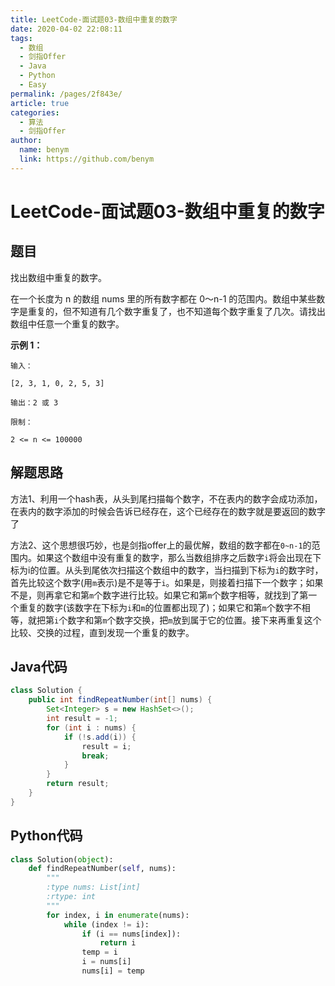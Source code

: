 ```yaml
---
title: LeetCode-面试题03-数组中重复的数字
date: 2020-04-02 22:08:11
tags: 
  - 数组
  - 剑指Offer
  - Java
  - Python
  - Easy
permalink: /pages/2f843e/
article: true
categories: 
  - 算法
  - 剑指Offer
author: 
  name: benym
  link: https://github.com/benym
---
```


# LeetCode-面试题03-数组中重复的数字

## 题目

找出数组中重复的数字。

在一个长度为 n 的数组 nums 里的所有数字都在 0～n-1 的范围内。数组中某些数字是重复的，但不知道有几个数字重复了，也不知道每个数字重复了几次。请找出数组中任意一个重复的数字。



**示例 1：**

```
输入：

[2, 3, 1, 0, 2, 5, 3]

输出：2 或 3 

限制：

2 <= n <= 100000
```

## 解题思路

方法1、利用一个hash表，从头到尾扫描每个数字，不在表内的数字会成功添加，在表内的数字添加的时候会告诉已经存在，这个已经存在的数字就是要返回的数字了

方法2、这个思想很巧妙，也是剑指offer上的最优解，数组的数字都在`0~n-1`的范围内。如果这个数组中没有重复的数字，那么当数组排序之后数字`i`将会出现在下标为i的位置。从头到尾依次扫描这个数组中的数字，当扫描到下标为`i`的数字时，首先比较这个数字(用`m`表示)是不是等于`i`。如果是，则接着扫描下一个数字；如果不是，则再拿它和第`m`个数字进行比较。如果它和第`m`个数字相等，就找到了第一个重复的数字(该数字在下标为`i`和`m`的位置都出现了)；如果它和第`m`个数字不相等，就把第`i`个数字和第`m`个数字交换，把`m`放到属于它的位置。接下来再重复这个比较、交换的过程，直到发现一个重复的数字。

## Java代码

```java
class Solution {
    public int findRepeatNumber(int[] nums) {
        Set<Integer> s = new HashSet<>();
        int result = -1;
        for (int i : nums) {
            if (!s.add(i)) {
                result = i;
                break;
            }
        }
        return result;
    }
}
```

## Python代码

```python
class Solution(object):
    def findRepeatNumber(self, nums):
        """
        :type nums: List[int]
        :rtype: int
        """
        for index, i in enumerate(nums):
            while (index != i):
                if (i == nums[index]):
                    return i
                temp = i
                i = nums[i]
                nums[i] = temp
```


